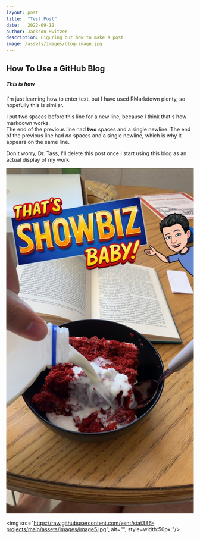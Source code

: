 ```yaml
---
layout: post
title:  "Test Post"
date:   2022-09-12
author: Jackson Switzer
description: Figuring out how to make a post
image: /assets/images/blog-image.jpg
---
```


## How To Use a GitHub Blog

##### This is how

I'm just learning how to enter text, but I have used RMarkdown plenty, so hopefully this is similar.

I put two spaces before this line for a new line, because I think that's how markdown works.  
The end of the previous line had **two** spaces and a single newline.
The end of the previous line had *no* spaces and a single newline, which is why it appears on the same line.

Don't worry, Dr. Tass, I'll delete this post once I start using this blog as an actual display of my work.

![Figure](https://raw.githubusercontent.com/jacksonswitzer/stat386-projects/main/assets/images/That's%20showbiz%20baby.JPG)

<img src="https://raw.githubusercontent.com/esnt/stat386-projects/main/assets/images/image5.jpg", alt="", style=width:50px;"/>
